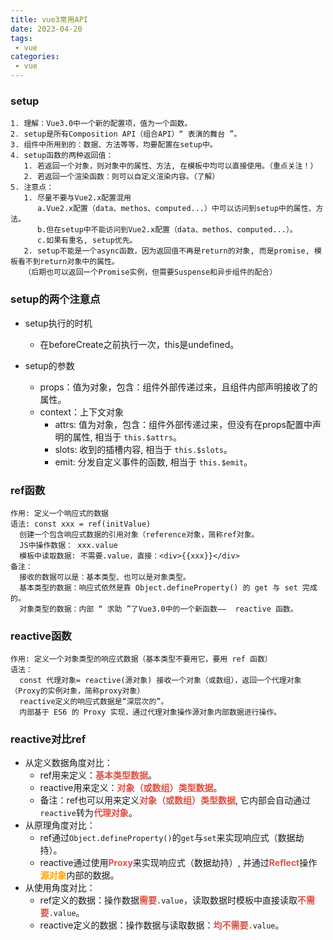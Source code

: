 ```yaml
---
title: vue3常用API
date: 2023-04-20
tags:
 - vue
categories:
 - vue
---
```


### setup

```
1. 理解：Vue3.0中一个新的配置项，值为一个函数。
2. setup是所有Composition API（组合API）“ 表演的舞台 ”。
3. 组件中所用到的：数据、方法等等，均要配置在setup中。
4. setup函数的两种返回值：
   1. 若返回一个对象，则对象中的属性、方法, 在模板中均可以直接使用。（重点关注！）
   2. 若返回一个渲染函数：则可以自定义渲染内容。（了解）
5. 注意点：
   1. 尽量不要与Vue2.x配置混用
      a.Vue2.x配置（data、methos、computed...）中可以访问到setup中的属性、方法。
      b.但在setup中不能访问到Vue2.x配置（data、methos、computed...）。
      c.如果有重名, setup优先。
   2. setup不能是一个async函数，因为返回值不再是return的对象, 而是promise, 模板看不到return对象中的属性。
   （后期也可以返回一个Promise实例，但需要Suspense和异步组件的配合）
```

### setup的两个注意点

- setup执行的时机
  - 在beforeCreate之前执行一次，this是undefined。

- setup的参数
  - props：值为对象，包含：组件外部传递过来，且组件内部声明接收了的属性。
  - context：上下文对象
    - attrs: 值为对象，包含：组件外部传递过来，但没有在props配置中声明的属性, 相当于 ```this.$attrs```。
    - slots: 收到的插槽内容, 相当于 ```this.$slots```。
    - emit: 分发自定义事件的函数, 相当于 ```this.$emit```。

###  ref函数

```
作用: 定义一个响应式的数据
语法: const xxx = ref(initValue) 
  创建一个包含响应式数据的引用对象（reference对象，简称ref对象。
  JS中操作数据： xxx.value
  模板中读取数据: 不需要.value，直接：<div>{{xxx}}</div>
备注：
  接收的数据可以是：基本类型、也可以是对象类型。
  基本类型的数据：响应式依然是靠 Object.defineProperty() 的 get 与 set 完成的。
  对象类型的数据：内部 “ 求助 ”了Vue3.0中的一个新函数——  reactive 函数。
```

### reactive函数

```
作用: 定义一个对象类型的响应式数据（基本类型不要用它，要用 ref 函数）
语法：
  const 代理对象= reactive(源对象) 接收一个对象（或数组），返回一个代理对象（Proxy的实例对象，简称proxy对象）
  reactive定义的响应式数据是“深层次的”。
  内部基于 ES6 的 Proxy 实现，通过代理对象操作源对象内部数据进行操作。
```

### reactive对比ref

-  从定义数据角度对比：
   -  ref用来定义：<strong style="color:#DD5145">基本类型数据</strong>。
   -  reactive用来定义：<strong style="color:#DD5145">对象（或数组）类型数据</strong>。
   -  备注：ref也可以用来定义<strong style="color:#DD5145">对象（或数组）类型数据</strong>, 它内部会自动通过```reactive```转为<strong style="color:#DD5145">代理对象</strong>。
-  从原理角度对比：
   -  ref通过``Object.defineProperty()``的```get```与```set```来实现响应式（数据劫持）。
   -  reactive通过使用<strong style="color:#DD5145">Proxy</strong>来实现响应式（数据劫持）, 并通过<strong style="color:#DD5145">Reflect</strong>操作<strong style="color:orange">源对象</strong>内部的数据。
-  从使用角度对比：
   -  ref定义的数据：操作数据<strong style="color:#DD5145">需要</strong>```.value```，读取数据时模板中直接读取<strong style="color:#DD5145">不需要</strong>```.value```。
   -  reactive定义的数据：操作数据与读取数据：<strong style="color:#DD5145">均不需要</strong>```.value```。
